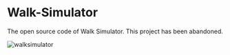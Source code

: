 # Walk-Simulator
The open source code of Walk Simulator.
This project has been abandoned.

![walksimulator](https://jelleglebbeek.com/assets/img/ws1.png)

